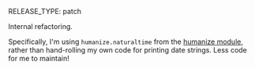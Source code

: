 RELEASE_TYPE: patch

Internal refactoring.

Specifically, I'm using `humanize.naturaltime` from the [humanize module](https://pypi.org/project/humanize/), rather than hand-rolling my own code for printing date strings.  Less code for me to maintain!